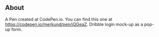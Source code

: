 ## About
A Pen created at CodePen.io. You can find this one at https://codepen.io/merkund/pen/jQGeaZ.
Dribble login mock-up as a pop-up form.

